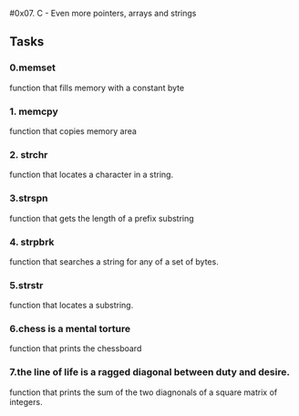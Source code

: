 #0x07. C - Even more pointers, arrays and strings

## Tasks

### 0.memset
function that fills memory with a constant byte
### 1. memcpy
function that copies memory area
### 2. strchr
function that locates a character in a string.
### 3.strspn
function that gets the length of a prefix substring
### 4. strpbrk
function that searches a string for any of a set of bytes.
### 5.strstr
function that locates a substring.
### 6.chess is a mental torture
function that prints the chessboard
### 7.the line of life is a ragged diagonal between duty and desire.
function that prints the sum of the two diagnonals of a square matrix of integers.

